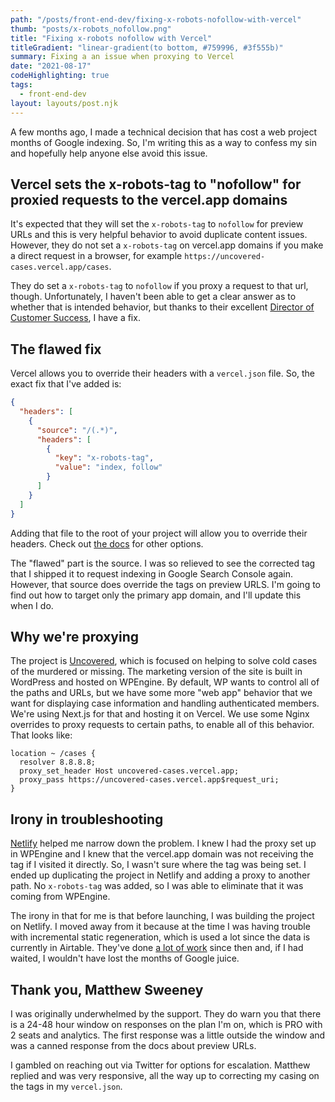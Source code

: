 ```yaml
---
path: "/posts/front-end-dev/fixing-x-robots-nofollow-with-vercel"
thumb: "posts/x-robots_nofollow.png"
title: "Fixing x-robots nofollow with Vercel"
titleGradient: "linear-gradient(to bottom, #759996, #3f555b)"
summary: Fixing a an issue when proxying to Vercel 
date: "2021-08-17"
codeHighlighting: true
tags:
  - front-end-dev
layout: layouts/post.njk
---
```


A few months ago, I made a technical decision that has cost a web project months of Google indexing. So, I'm writing this as a way to confess my sin and hopefully help anyone else avoid this issue.

## Vercel sets the x-robots-tag to "nofollow" for proxied requests to the vercel.app domains

It's expected that they will set the `x-robots-tag` to `nofollow` for preview URLs and this is very helpful behavior to avoid duplicate content issues. However, they do not set a `x-robots-tag` on vercel.app domains if you make a direct request in a browser, for example `https://uncovered-cases.vercel.app/cases`.

They do set a `x-robots-tag` to `nofollow` if you proxy a request to that url, though. Unfortunately, I haven't been able to get a clear answer as to whether that is intended behavior, but thanks to their excellent [Director of Customer Success](https://twitter.com/mcsdev), I have a fix.

## The flawed fix

Vercel allows you to override their headers with a `vercel.json` file. So, the exact fix that I've added is:

```json
{
  "headers": [
    {
      "source": "/(.*)",
      "headers": [
        {
          "key": "x-robots-tag",
          "value": "index, follow"
        }
      ]
    }
  ]
}
```

Adding that file to the root of your project will allow you to override their headers. Check out [the docs](https://vercel.com/docs/configuration#project/headers) for other options.

The "flawed" part is the source. I was so relieved to see the corrected tag that I shipped it to request indexing in Google Search Console again. However, that source does override the tags on preview URLS. I'm going to find out how to target only the primary app domain, and I'll update this when I do. 

## Why we're proxying

The project is [Uncovered](https://uncovered.com), which is focused on helping to solve cold cases
of the murdered or missing. The marketing version of the site is built in WordPress and hosted on WPEngine. By default, WP wants to control all of the paths and URLs, but we have some more "web app" behavior that we want for displaying case information and handling authenticated members. We're using Next.js for that and hosting it on Vercel. We use some Nginx overrides to proxy requests to certain paths, to enable all of this behavior. That looks like: 

```nginx
location ~ /cases {
  resolver 8.8.8.8;
  proxy_set_header Host uncovered-cases.vercel.app;
  proxy_pass https://uncovered-cases.vercel.app$request_uri;
}
```

## Irony in troubleshooting

[Netlify](https://www.netlify.com) helped me narrow down the problem. I knew I had the proxy set up in WPEngine and I knew that the vercel.app domain was not receiving the tag if I visited it directly. So, I wasn't sure where the tag was being set. I ended up duplicating the project in Netlify and adding a proxy to another path. No `x-robots-tag` was added, so I was able to eliminate that it was coming from WPEngine. 

The irony in that for me is that before launching, I was building the project on Netlify. I moved away from it because at the time I was having trouble with incremental static regeneration, which is used a lot since the data is currently in Airtable. They've done [a lot of work](https://www.netlify.com/blog/2021/03/16/try-the-new-essential-next.js-plugin-now-with-auto-install) since then and, if I had waited, I wouldn't have lost the months of Google juice.

## Thank you, Matthew Sweeney

I was originally underwhelmed by the support. They do warn you that there is a 24-48 hour window on responses on the plan I'm on, which is PRO with 2 seats and analytics. The first response was a little outside the window and was a canned response from the docs about preview URLs.

I gambled on reaching out via Twitter for options for escalation. Matthew replied and was very responsive, all the way up to correcting my casing on the tags in my `vercel.json`. 




